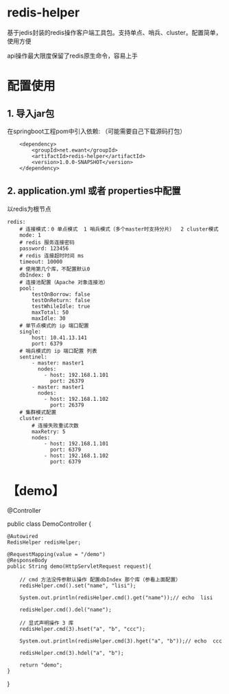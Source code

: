 # redis-helper

基于jedis封装的redis操作客户端工具包。支持单点、哨兵、cluster。配置简单，使用方便

api操作最大限度保留了redis原生命令，容易上手


# 配置使用

## 1. 导入jar包

在springboot工程pom中引入依赖: （可能需要自己下载源码打包）

        <dependency>
            <groupId>net.ewant</groupId>
            <artifactId>redis-helper</artifactId>
            <version>1.0.0-SNAPSHOT</version>
        </dependency>

## 2. application.yml 或者 properties中配置

以redis为根节点

    redis:
        # 连接模式：0 单点模式  1 哨兵模式（多个master时支持分片）  2 cluster模式
        mode: 1
        # redis 服务连接密码
        password: 123456
        # redis 连接超时时间 ms
        timeout: 10000
        # 使用第几个库，不配置默认0
        dbIndex: 0
        # 连接池配置（Apache 对象连接池）
        pool:
            testOnBorrow: false
            testOnReturn: false
            testWhileIdle: true
            maxTotal: 50
            maxIdle: 30
        # 单节点模式的 ip 端口配置
        single:
            host: 10.41.13.141
            port: 6379
        # 哨兵模式的 ip 端口配置 列表
        sentinel:
            - master: master1
              nodes:
                - host: 192.168.1.101
                  port: 26379
            - master: master1
              nodes:
                - host: 192.168.1.102
                  port: 26379
        # 集群模式配置
        cluster:
            # 连接失败重试次数
            maxRetry: 5
            nodes:
                - host: 192.168.1.101
                  port: 6379
                - host: 192.168.1.102
                  port: 6379

# 【demo】

@Controller

public class DemoController {
    
    @Autowired
    RedisHelper redisHelper;

    @RequestMapping(value = "/demo")
    @ResponseBody
    public String demo(HttpServletRequest request){
    
        // cmd 方法没传参默认操作 配置dbIndex 那个库（参看上面配置）
        redisHelper.cmd().set("name", "lisi");
        
        System.out.println(redisHelper.cmd().get("name"));// echo  lisi
        
        redisHelper.cmd().del("name");
        
        // 显式声明操作 3 库
        redisHelper.cmd(3).hset("a", "b", "ccc");
        
        System.out.println(redisHelper.cmd(3).hget("a", "b"));// echo  ccc
        
        redisHelper.cmd(3).hdel("a", "b");

        return "demo";
    }
}
